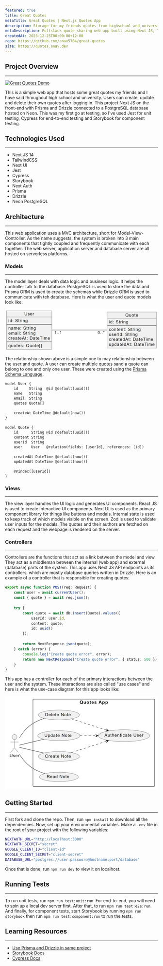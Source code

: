```yaml
---
featured: true
title: Great Quotes
metaTitle: Great Quotes | Next.js Quotes App
description: Storage for my friends quotes from highschool and university.
metaDescription: Fullstack quote sharing web app built using Next JS, TailwindCSS, Prisma & Drizzle and Postgres (Neon) with the frontend and backend hosted on Vercel.
createdAt: 2023-12-25T00:00:00+12:00
repo: https://github.com/anav5704/great-quotes
site: https://quotes.anav.dev
---
```


## Project Overview

---

[![Great Quotes Demo](./images/great-quotes-demo.webp)](https://quotes.anav.dev)

This is a simple web app that hosts some great quotes my friends and I have said throughout high school and university. Users can create, update and delete their own quotes after logging in. This project Next JS on the front-end with Prisma and Drizzle connected to a PostgreSQL database hosted on Neon. This was my first go at testing, so I've used Jest for unit testing, Cypress for end-to-end testing and Storybook for component testing.

## Technologies Used

---

-   Next JS 14
-   TailwindCSS
-   Next UI
-   Jest
-   Cypress
-   Storybook
-   Next Auth
-   Prisma
-   Drizzle
-   Neon PostgreSQL

## Architecture

---

This web application uses a MVC architecture, short for Model-View-Controller. As the name suggests, the system is broken into 3 main components that tightly coupled and frequently communicate with each together. The web server, application server and database server are all hosted on serverless platforms.

### Models

---

The model layer deals with data logic and business logic. It helps the controller talk to the database. PostgreSQL is used to store the data and Prisma ORM is used to create the schemas while Drizzle ORM is used to communicate with teh database. Here is what the user and quote models look like:

![Class diagram](./images/great-quotes-class-diagram.webp)

The relationship shown above is a simple one to may relationship between the user and quote. A user can create multiple quotes sand a quote can belong to one and only one user. These were created using the [Prisma Schema Language](https://www.prisma.io/docs/orm/prisma-schema/overview).

```prisma
model User {
    id     String  @id @default(uuid())
    name   String
    email  String
    quotes Quote[]

    createAt DateTime @default(now())
}

model Quote {
    id      String @id @default(uuid())
    content String
    userId  String
    user    User   @relation(fields: [userId], references: [id])

    createdAt DateTime @default(now())
    updatedAt DateTime @default(now())

    @@index([userId])
}
```

### Views

---

The view layer handles the UI logic and generates UI components. React JS is used to create interactive UI components. Next UI is used as the primary component library for things like buttons and modals. Internal state is used to keep track of which models visible on the screen. Zod is used to validate user inputs for the modals. The quotes and their authors are fetched on each request and the webpage is rendered on the server.

### Controllers

---

Controllers are the functions that act as a link between the model and view. They act as a middleman between the internal (web app) and external (database) parts of the system. This app uses Next JS API endpoints as its controllers, which are mostly database queries written in Drizzle. Here is an example of a controller that is responsible for creating quotes:

```ts
export async function POST(req: Request) {
    const user = await currentUser();
    const { quote } = await req.json();

    try {
        const quote = await db.insert(Quote).values({
            userId: user.id,
            content: quote,
            id: uuid()
        });

        return NextResponse.json(quote);
    } catch (error) {
        console.log("Create quote error", error);
        return new NextResponse("Create quote error", { status: 500 });
    }
}
```

This app has a controller for each of the primary interactions between the user and the system. These interactions are also called "use cases" and here is what the use-case diagram for this app looks like:

![Use case diagram](./images/great-quotes-usecase-digram.webp)

## Getting Started

---

First fork and clone the repo. Then, run `npm install` to download all the dependencies. Now, set up your environmental variables. Make a `.env` file in the root of your project with the following variables:

```sh
NEXTAUTH_URL="http://localhost:3000"
NEXTAUTH_SECRET="secret"
GOOGLE_CLIENT_ID="client-id"
GOOGLE_CLIENT_SECRET="client-secret"
DATABASE_URL="postgres://user:password@hostname:port/database"
```

Once that is done, run `npm run dev` to view it on
localhost.

## Running Tests

---

To run unit tests, run `npm run test:unit:run`. For end-to-end, you will need to spin up a local dev server first. After that, to run `npm run test:e2e:run`. And finally, for component tests, start Storybook by running `npm run storybook` then run `npm run test:component:run` to run the tests.

## Learning Resources

---

-   [Use Prisma and Drizzle in same project](https://www.anav.dev/blogs/how-to-use-prisma-for-data-modeling-and-drizzle-for-queries)
-   [Storybook Docs](https://storybook.js.org)
-   [Cypress Docs](https://www.cypress.io)
